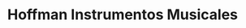 ---
title: "Hoffman Instrumentos Musicales"
url: /san-juan/hoffman-instrumentos-musicales/
shop: instrumento musical
---